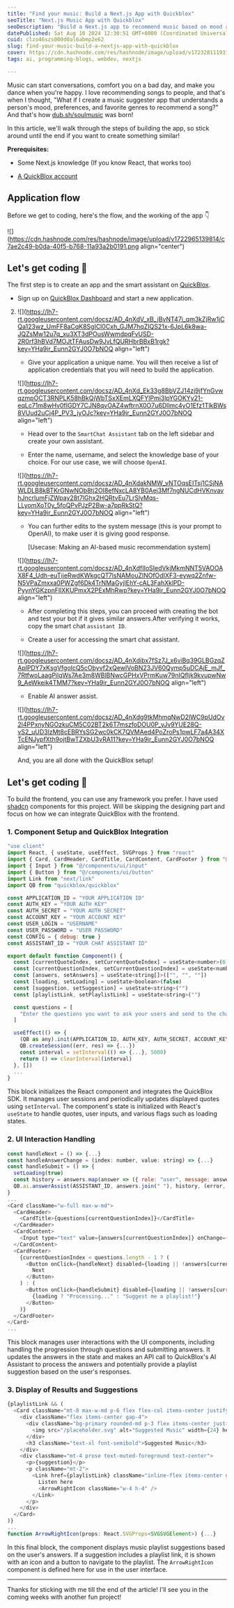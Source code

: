 ```yaml
---
title: "Find your music: Build a Next.js App with Quickblox"
seoTitle: "Next.js Music App with Quickblox"
seoDescription: "Build a Next.js app to recommend music based on mood and preferences using QuickBlox. Learn the steps from setup to coding"
datePublished: Sat Aug 10 2024 12:30:51 GMT+0000 (Coordinated Universal Time)
cuid: clzo46szs000d0al6abmp2e62
slug: find-your-music-build-a-nextjs-app-with-quickblox
cover: https://cdn.hashnode.com/res/hashnode/image/upload/v1723281119312/ad95cc62-81b0-4d73-9a03-d45115a72bc5.jpeg
tags: ai, programming-blogs, webdev, nextjs

---
```


Music can start conversations, comfort you on a bad day, and make you dance when you're happy. I love recommending songs to people, and that's when I thought, "What if I create a music suggester app that understands a person's mood, preferences, and favorite genres to recommend a song?" And that's how [dub.sh/soulmusic](https://t.co/pN61QjPMSt) was born!

In this article, we'll walk through the steps of building the app, so stick around until the end if you want to create something similar!

**Prerequisites:**

* Some Next.js knowledge (If you know React, that works too)
    
* [A QuickBlox account](https://quickblox.com/?red=haiman)
    

## Application flow

Before we get to coding, here's the flow, and the working of the app 👇

![](https://cdn.hashnode.com/res/hashnode/image/upload/v1722965139814/c7ae2c49-b0da-40f5-b768-11a93a2b0191.png align="center")

## Let's get coding 💅

The first step is to create an app and the smart assistant on [QuickBlox](https://quickblox.com/?red=haiman).

* Sign up on [QuickBlox Dashboard](https://quickblox.com/?red=haiman) and start a new application.
    

2. ![](https://lh7-rt.googleusercontent.com/docsz/AD_4nXdV_xB_jBvNT47i_qm3kZjRw1jCQa123wz_UmFF8aCqK8SgICl0Cxh_GJM7hqZIQS21x-6JpL6k8wa-JQZsMw12u7q_xu3XT3dPOusWwmdpqFvUSD-2R0rf3hBVd7MOJtTFAusDw9JvLfQURHbrBBxB1rgk?key=YHa9ir_Eunn2GYJ0O7bNOQ align="left")
    
    * Give your application a unique name. You will then receive a list of application credentials that you will need to build the application.
        
    
    ![](https://lh7-rt.googleusercontent.com/docsz/AD_4nXd_Ek33g8BbVZJ14zj9jfYnGvwqzmpOCT3RNPLK58hBkQjWbTSxXEmLXQFYIPmi3lpYGOKYy21-eqLc71m8wHv0fIGDY7CJN8qvOAZ4wftrnX0O7u6Dllmc4yO1Efz1TlkBWs8VUud2uCj4P_PV3_jyOJc?key=YHa9ir_Eunn2GYJ0O7bNOQ align="left")
    
    * Head over to the `SmartChat Assistant` tab on the left sidebar and create your own assistant.
        
    * Enter the name, username, and select the knowledge base of your choice. For our use case, we will choose `OpenAI`.
        
    
    ![](https://lh7-rt.googleusercontent.com/docsz/AD_4nXdakNMW_vNTOqsEITsj1CSjNAWLDLB8kBTKrGNwNOb8tj2OI8efNxcLA8YB0Aej3Mf7ngNUCdHVKnvavhJncrlumFjZWpay28t7lGhx2HQRtvEu7LrSlyMqs-LLyomXoT0y_5foQPvPJzP2Bw-a7ppRkStQ?key=YHa9ir_Eunn2GYJ0O7bNOQ align="left")
    
    * You can further edits to the system message (this is your prompt to OpenAI), to make user it is giving good response.
        
        \[Usecase: Making an AI-based music recommendation system\]
        
    
    ![](https://lh7-rt.googleusercontent.com/docsz/AD_4nXdfIIoSIedVkjMkmNNT5VAOOAX8F4_Udh-euTijeRwdKWkgcQT7lsNAMouZlNOfOdIXF3-eywq2Znfw-N5VPaZmxxa0PWZgf6Dk4TrNMaGyjIEhY-cAL3FahXklPD-PyynYGKzpnFllXKUPmxX2PExMhRwp?key=YHa9ir_Eunn2GYJ0O7bNOQ align="left")
    
    * After completing this steps, you can proceed with creating the bot and test your bot if it gives similar answers.After verifying it works, copy the smart chat `assistant ID`.
        
    * Create a user for accessing the smart chat assistant.
        
    
    ![](https://lh7-rt.googleusercontent.com/docsz/AD_4nXdibx7fSz7J_x6viBq39GLBGzqZAplPDY7xKsgVfgoIcQ5cObyvf2xQewIVoBN23JV60Qymp5uDCAjE_mJf_7RtfwoLaagPilqWs7Ae3m8WBlBNwcGPHxVPrmKuw79nIQfIjk9kvupwNw9_AeWkeik4TMM7?key=YHa9ir_Eunn2GYJ0O7bNOQ align="left")
    
    * Enable AI answer assist.
        
    
    ![](https://lh7-rt.googleusercontent.com/docsz/AD_4nXdg9tkMhmqNwD2lWC9pUdOv2l4PPxnyNGOzkuCM5C02BT2k6T7mszfoDOU0P_yJv9YUE28Q-vS2_uUD3lzMt8cEBRYsSG2wc0kCK7QVMAed4PoZroPs1pwLF7a4A34XTcENJypfXth9ojtBwTZXbU3vRA11?key=YHa9ir_Eunn2GYJ0O7bNOQ align="left")
    
    And, you are all done with the QuickBlox setup!
    

## Let's get coding 💅

To build the frontend, you can use any framework you prefer. I have used [shadcn](https://ui.shadcn.com/) components for this project. Will be skipping the designing part and focus on how we can integrate QuickBlox with the frontend.

### 1\. Component Setup and QuickBlox Integration

```javascript
"use client"
import React, { useState, useEffect, SVGProps } from "react"
import { Card, CardHeader, CardTitle, CardContent, CardFooter } from "@/components/ui/card"
import { Input } from "@/components/ui/input"
import { Button } from "@/components/ui/button"
import Link from "next/link"
import QB from "quickblox/quickblox"

const APPLICATION_ID = "YOUR APPLICATION ID"
const AUTH_KEY = "YOUR AUTH KEY"
const AUTH_SECRET = "YOUR AUTH SECRET"
const ACCOUNT_KEY = "YOUR ACCOUNT KEY"
const USER_LOGIN = "USERNAME"
const USER_PASSWORD = "USER PASSWORD"
const CONFIG = { debug: true }
const ASSISTANT_ID = "YOUR CHAT ASSISTANT ID"

export default function Component() {
  const [currentQuoteIndex, setCurrentQuoteIndex] = useState<number>(0)
  const [currentQuestionIndex, setCurrentQuestionIndex] = useState<number>(0)
  const [answers, setAnswers] = useState<string[]>(["", "", ""])
  const [loading, setLoading] = useState<boolean>(false)
  const [suggestion, setSuggestion] = useState<string>("")
  const [playlistLink, setPlaylistLink] = useState<string>("")

  const questions = [
    "Enter the questions you want to ask your users and send to the chat assistant to generate music."
  ]

  useEffect(() => {
    (QB as any).init(APPLICATION_ID, AUTH_KEY, AUTH_SECRET, ACCOUNT_KEY, CONFIG)
    QB.createSession((err, res) => {...})
    const interval = setInterval(() => {...}, 5000)
    return () => clearInterval(interval)
  }, [])
  ...
}
```

This block initializes the React component and integrates the QuickBlox SDK. It manages user sessions and periodically updates displayed quotes using `setInterval`. The component's state is initialized with React's `useState` to handle quotes, user inputs, and various flags such as loading states.

### 2\. UI Interaction Handling

```javascript
const handleNext = () => {...}
const handleAnswerChange = (index: number, value: string) => {...}
const handleSubmit = () => {
  setLoading(true)
  const history = answers.map(answer => ({ role: "user", message: answer }))
  QB.ai.answerAssist(ASSISTANT_ID, answers.join(" "), history, (error, response) => {...})
}
...
<Card className="w-full max-w-md">
  <CardHeader>
    <CardTitle>{questions[currentQuestionIndex]}</CardTitle>
  </CardHeader>
  <CardContent>
    <Input type="text" value={answers[currentQuestionIndex]} onChange={(e) => handleAnswerChange(currentQuestionIndex, e.target.value)} placeholder="Be as detailed as you like!" />
  </CardContent>
  <CardFooter>
    {currentQuestionIndex < questions.length - 1 ? (
      <Button onClick={handleNext} disabled={loading || !answers[currentQuestionIndex]}>
        Next
      </Button>
    ) : (
      <Button onClick={handleSubmit} disabled={loading || !answers[currentQuestionIndex]}>
        {loading ? "Processing..." : "Suggest me a playlist!"}
      </Button>
    )}
  </CardFooter>
</Card>
...
```

This block manages user interactions with the UI components, including handling the progression through questions and submitting answers. It updates the answers in the state and makes an API call to QuickBlox's AI Assistant to process the answers and potentially provide a playlist suggestion based on the user's responses.

### 3\. Display of Results and Suggestions

```javascript
{playlistLink && (
  <Card className="mt-8 max-w-md p-6 flex flex-col items-center justify-center">
    <div className="flex items-center gap-4">
      <div className="bg-primary rounded-md p-3 flex items-center justify-center">
        <img src="/placeholder.svg" alt="Suggested Music" width={24} height={24} style={{ aspectRatio: "24/24", objectFit: "cover" }} />
      </div>
      <h3 className="text-xl font-semibold">Suggested Music</h3>
    </div>
    <div className="mt-4 prose text-muted-foreground text-center">
      <p>{suggestion}</p>
      <p className="mt-2">
        <Link href={playlistLink} className="inline-flex items-center gap-2 text-primary hover:underline" target="_blank" rel="noopener noreferrer">
          Listen here
          <ArrowRightIcon className="w-4 h-4" />
        </Link>
      </p>
    </div>
  </Card>
)}
...
function ArrowRightIcon(props: React.SVGProps<SVGSVGElement>) {...}
```

In this final block, the component displays music playlist suggestions based on the user's answers. If a suggestion includes a playlist link, it is shown with an icon and a button to navigate to the playlist. The `ArrowRightIcon` component is defined here for use in the user interface.

---

Thanks for sticking with me till the end of the article! I'll see you in the coming weeks with another fun project!